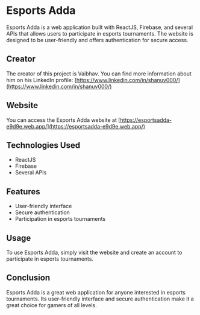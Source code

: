 

# Esports Adda

Esports Adda is a web application built with ReactJS, Firebase, and several APIs that allows users to participate in esports tournaments. The website is designed to be user-friendly and offers authentication for secure access.

## Creator

The creator of this project is Vaibhav. You can find more information about him on his LinkedIn profile: [https://www.linkedin.com/in/shanuv000/](https://www.linkedin.com/in/shanuv000/)

## Website

You can access the Esports Adda website at [https://esportsadda-e9d9e.web.app/](https://esportsadda-e9d9e.web.app/)

## Technologies Used

- ReactJS
- Firebase
- Several APIs

## Features

- User-friendly interface
- Secure authentication
- Participation in esports tournaments

## Usage

To use Esports Adda, simply visit the website and create an account to participate in esports tournaments.

## Conclusion

Esports Adda is a great web application for anyone interested in esports tournaments. Its user-friendly interface and secure authentication make it a great choice for gamers of all levels.

